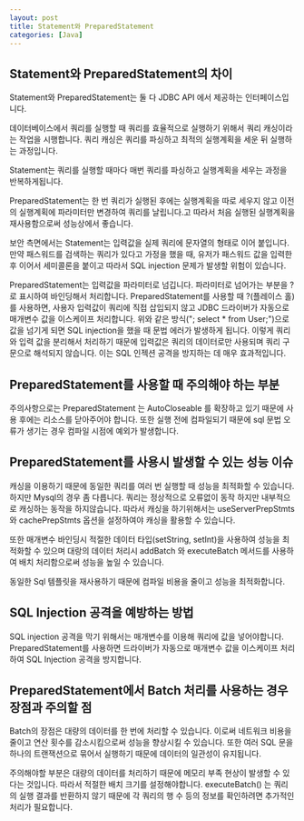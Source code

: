 ```yaml
---
layout: post
title: Statement와 PreparedStatement
categories: [Java]
---
```


## Statement와 PreparedStatement의 차이
Statement와 PreparedStatement는 둘 다 JDBC API 에서 제공하는 인터페이스입니다.

데이터베이스에서 쿼리를 실행할 때 쿼리를 효율적으로 실행하기 위해서 쿼리 캐싱이라는 작업을 시행합니다.
쿼리 캐싱은 쿼리를 파싱하고 최적의 실행계획을 세운 뒤 실행하는 과정입니다.

Statement는 쿼리를 실행할 때마다 매번 쿼리를 파싱하고 실행계획을 세우는 과정을 반복하게됩니다.

PreparedStatement는 한 번 쿼리가 실행된 후에는 실행계획을 따로 세우지 않고 이전의 실행계획에 파라미터만 변경하여 쿼리를 날립니다.고
따라서 처음 실행된 실행계획을 재사용함으로써 성능상에서 좋습니다.

보안 측면에서는 Statement는 입력값을 실제 쿼리에 문자열의 형태로 이어 붙입니다.
만약 패스워드를 검색하는 쿼리가 있다고 가정을 했을 때, 유저가 패스워드 값을 입력한 후 이어서 세미콜론을 붙이고
따라서 SQL injection 문제가 발생할 위험이 있습니다.


PreparedStatement는 입력값을 파라미터로 넘깁니다. 파라미터로 넘어가는 부분을 ? 로 표시하여 바인딩해서 처리합니다.
PreparedStatement를 사용할 때 ?(플레이스 홀)를 사용하면, 사용자 입력값이 쿼리에 직접 삽입되지 않고
JDBC 드라이버가 자동으로 매개변수 값을 이스케이프 처리합니다.
위와 같은 방식("; select * from User;")으로 값을 넘기게 되면 SQL injection을 했을 때 문법 에러가 발생하게 됩니다.
이렇게 쿼리와 입력 값을 분리해서 처리하기 때문에 입력값은 쿼리의 데이터로만 사용되며 쿼리 구문으로 해석되지 않습니다.
이는 SQL 인젝션 공격을 방지하는 데 매우 효과적입니다.


## PreparedStatement를 사용할 때 주의해야 하는 부분
주의사항으로는 PreparedStatement 는 AutoCloseable 를 확장하고 있기 때문에 사용 후에는 리소스를 닫아주어야 합니다.
또한 실행 전에 컴파일되기 때문에 sql 문법 오류가 생기는 경우 컴파일 시점에 예외가 발생합니다.


## PreparedStatement를 사용시 발생할 수 있는 성능 이슈
캐싱을 이용하기 때문에 동일한 쿼리를 여러 번 실행할 때 성능을 최적화할 수 있습니다.
하지만 Mysql의 경우 좀 다릅니다.
쿼리는 정상적으로 오류없이 동작 하지만 내부적으로 캐싱하는 동작을 하지않습니다. 따라서 캐싱을 하기위해서는
useServerPrepStmts 와 cachePrepStmts 옵션을 설정하여야 캐싱을 활용할 수 있습니다.

또한 매개변수 바인딩시 적절한 데이터 타입(setString, setInt)을 사용하여 성능을 최적화할 수 있으며
대랑의 데이터 처리시 addBatch 와 executeBatch 메서드를 사용하여 배치 처리함으로써 성능을 높일 수 있습니다.

동일한 Sql 템플릿을 재사용하기 때문에 컴파일 비용을 줄이고 성능을 최적화합니다.


## SQL Injection 공격을 예방하는 방법
SQL injection 공격을 막기 위해서는 매개변수를 이용해 쿼리에 값을 넣어야합니다.
PreparedStatement를 사용하면 드라이버가 자동으로 매개변수 값을 이스케이프 처리하여 SQL Injection 공격을 방지합니다.


## PreparedStatement에서 Batch 처리를 사용하는 경우 장점과 주의할 점
Batch의 장점은 대량의 데이터를 한 번에 처리할 수 있습니다.
이로써 네트워크 비용을 줄이고 연산 횟수를 감소시킴으로써 성능을 향상시킬 수 있습니다.
또한 여러 SQL 문을 하나의 트랜잭션으로 묶어서 실행하기 때문에 데이터의 일관성이 유지됩니다.

주의해야할 부분은 대량의 데이터를 처리하기 때문에 메모리 부족 현상이 발생할 수 있다는 것입니다.
따라서 적절한 배치 크기를 설정해야합니다.
executeBatch() 는 쿼리의 실행 결과를 반환하지 않기 때문에 각 쿼리의 행 수 등의 정보를 확인하려면 추가적인 처리가 필요합니다.



